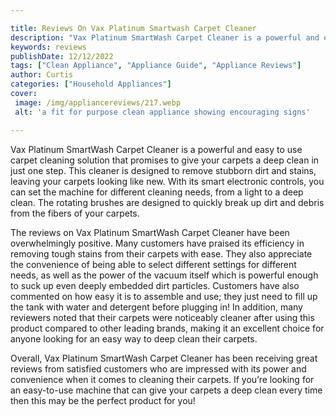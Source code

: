 ```yaml
---

title: Reviews On Vax Platinum Smartwash Carpet Cleaner
description: "Vax Platinum SmartWash Carpet Cleaner is a powerful and easy to use carpet cleaning solution that promises to give your carpets a ...you wont regret reading on"
keywords: reviews
publishDate: 12/12/2022
tags: ["Clean Appliance", "Appliance Guide", "Appliance Reviews"]
author: Curtis
categories: ["Household Appliances"]
cover: 
 image: /img/appliancereviews/217.webp
 alt: 'a fit for purpose clean appliance showing encouraging signs'

---
```


Vax Platinum SmartWash Carpet Cleaner is a powerful and easy to use carpet cleaning solution that promises to give your carpets a deep clean in just one step. This cleaner is designed to remove stubborn dirt and stains, leaving your carpets looking like new. With its smart electronic controls, you can set the machine for different cleaning needs, from a light to a deep clean. The rotating brushes are designed to quickly break up dirt and debris from the fibers of your carpets.

The reviews on Vax Platinum SmartWash Carpet Cleaner have been overwhelmingly positive. Many customers have praised its efficiency in removing tough stains from their carpets with ease. They also appreciate the convenience of being able to select different settings for different needs, as well as the power of the vacuum itself which is powerful enough to suck up even deeply embedded dirt particles. Customers have also commented on how easy it is to assemble and use; they just need to fill up the tank with water and detergent before plugging in! In addition, many reviewers noted that their carpets were noticeably cleaner after using this product compared to other leading brands, making it an excellent choice for anyone looking for an easy way to deep clean their carpets.

Overall, Vax Platinum SmartWash Carpet Cleaner has been receiving great reviews from satisfied customers who are impressed with its power and convenience when it comes to cleaning their carpets. If you’re looking for an easy-to-use machine that can give your carpets a deep clean every time then this may be the perfect product for you!
